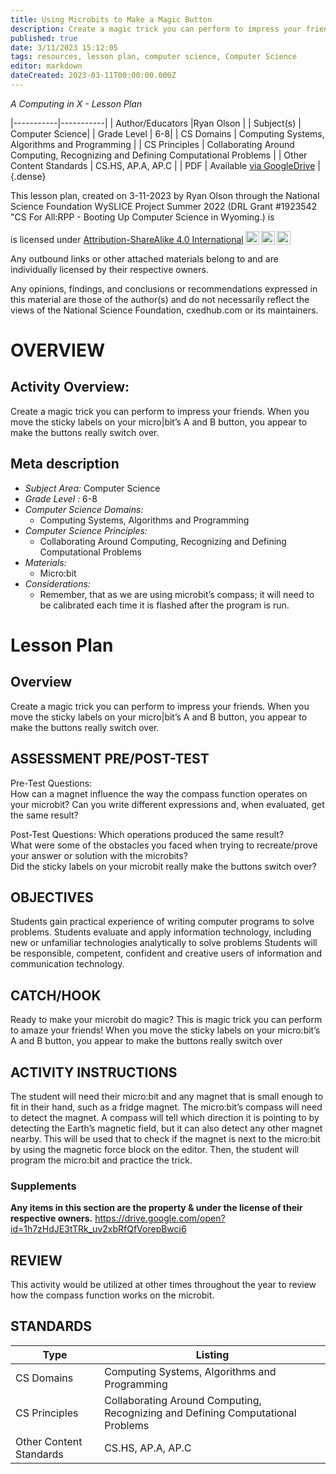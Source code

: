 ```yaml
---
title: Using Microbits to Make a Magic Button
description: Create a magic trick you can perform to impress your friends. When you move the sticky labels on your micro|bit’s A and B button, you appear to make the buttons really switch over.
published: true
date: 3/11/2023 15:12:05
tags: resources, lesson plan, computer science, Computer Science 
editor: markdown
dateCreated: 2023-03-11T00:00:00.000Z
---
```

*A Computing in X - Lesson Plan*

|-----------|-----------|
| Author/Educators |Ryan Olson |
| Subject(s) | Computer Science|
| Grade Level | 6-8|
| CS Domains | Computing Systems, Algorithms and Programming |
| CS Principles | Collaborating Around Computing, Recognizing and Defining Computational Problems |
| Other Content Standards | CS.HS, AP.A, AP.C | 
| PDF | Available [via GoogleDrive]() |
{.dense}






This lesson plan, created on 3-11-2023 by Ryan Olson through the National Science Foundation WySLICE Project Summer 2022 (DRL Grant #1923542 "CS For All:RPP - Booting Up Computer Science in Wyoming.) is  <p xmlns:cc="http://creativecommons.org/ns#" >  is licensed under <a href="http://creativecommons.org/licenses/by-sa/4.0/?ref=chooser-v1" target="_blank" rel="license noopener noreferrer" style="display:inline-block;">Attribution-ShareAlike 4.0 International<img style="height:22px!important;margin-left:3px;vertical-align:text-bottom;" src="https://mirrors.creativecommons.org/presskit/icons/cc.svg?ref=chooser-v1"><img style="height:22px!important;margin-left:3px;vertical-align:text-bottom;" src="https://mirrors.creativecommons.org/presskit/icons/by.svg?ref=chooser-v1"><img style="height:22px!important;margin-left:3px;vertical-align:text-bottom;" src="https://mirrors.creativecommons.org/presskit/icons/sa.svg?ref=chooser-v1"></a></p>


Any outbound links or other attached materials belong to and are individually licensed by their respective owners. 


Any opinions, findings, and conclusions or recommendations expressed in this material are those of the author(s) and do not necessarily reflect the views of the National Science Foundation, cxedhub.com or its maintainers.


# OVERVIEW
## Activity Overview:  
Create a magic trick you can perform to impress your friends. When you move the sticky labels on your micro|bit’s A and B button, you appear to make the buttons really switch over.
## Meta description
+ *Subject Area:* Computer Science 
+ *Grade Level :* 6-8 
+ *Computer Science Domains:*
   + Computing Systems, Algorithms and Programming
+ *Computer Science Principles:*
   + Collaborating Around Computing, Recognizing and Defining Computational Problems
+ *Materials:* 
   + Micro:bit
+ *Considerations:*
   + Remember, that as we are using microbit’s compass;  it will need to be calibrated each time it is flashed after the program is run.


# Lesson Plan
## Overview
Create a magic trick you can perform to impress your friends. When you move the sticky labels on your micro|bit’s A and B button, you appear to make the buttons really switch over.
## ASSESSMENT PRE/POST-TEST
Pre-Test Questions:  
How can a magnet influence the way the compass function operates on your microbit?
Can you write different expressions and, when evaluated, get the same result?  


Post-Test Questions:
Which operations produced the same result?  
What were some of the obstacles you faced when trying to recreate/prove your answer or solution with the microbits?  
Did the sticky labels on your microbit really make the buttons switch over?
## OBJECTIVES
Students gain practical experience of writing computer programs to solve problems.
Students evaluate and apply information technology, including new or unfamiliar technologies analytically to solve problems
Students will be responsible, competent, confident and creative users of information and communication technology.


## CATCH/HOOK
Ready to make your microbit do magic?  This is magic trick you can perform to amaze your friends! When you move the sticky labels on your micro:bit’s A and B button, you appear to make the buttons really switch over


## ACTIVITY INSTRUCTIONS
The student will need their micro:bit and any magnet that is small enough to fit in their hand, such as a fridge magnet.  The micro:bit’s compass will need to detect the magnet. A compass will tell which direction it is pointing to by detecting the Earth’s magnetic field, but it can also detect any other magnet nearby. This will be used that to check if the magnet is next to the micro:bit by using the magnetic force block on the editor.  Then, the student will  program the micro:bit and practice the trick.


### Supplements
**Any items in this section are the property & under the license of their respective owners.**
https://drive.google.com/open?id=1h7zHdJE3tTRk_uv2xbRfQfVorepBwci6




## REVIEW
This activity would be utilized at other times throughout the year to review how the compass function works on the microbit.
## STANDARDS        
| Type | Listing | 
|-----------|-----------|
| CS Domains  | Computing Systems, Algorithms and Programming|
| CS Principles   | Collaborating Around Computing, Recognizing and Defining Computational Problems|
| Other Content Standards | CS.HS, AP.A, AP.C  |